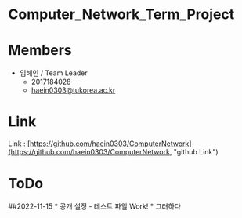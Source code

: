 # Computer_Network_Term_Project

# Members

* 임해인 / Team Leader
    * 2017184028
    * haein0303@tukorea.ac.kr

# Link
Link : [https://github.com/haein0303/ComputerNetwork](https://github.com/haein0303/ComputerNetwork, "github Link")

# ToDo
##2022-11-15
    * 공개 설정 - 테스트 파일 Work!
    * 그러하다


